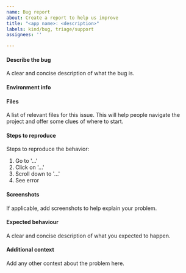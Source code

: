```yaml
---
name: Bug report
about: Create a report to help us improve
title: "<app name>: <description>"
labels: kind/bug, triage/support
assignees: ''

---
```


#### Describe the bug

A clear and concise description of what the bug is.

#### Environment info

#### Files

A list of relevant files for this issue. This will help people navigate the project and offer some clues of where to start.

#### Steps to reproduce

Steps to reproduce the behavior:

1. Go to '...'
2. Click on '...'
3. Scroll down to '...'
4. See error

#### Screenshots

If applicable, add screenshots to help explain your problem.

#### Expected behaviour

A clear and concise description of what you expected to happen.

#### Additional context

Add any other context about the problem here.

<!-- Remember to use helpful labels. If you use the "help wanted" label, it will be easier for contributors and maintainers of the project to identify your ticket. -->
